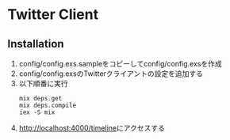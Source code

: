 # Twitter Client

## Installation

1. config/config.exs.sampleをコピーしてconfig/config.exsを作成
2. config/config.exsのTwitterクライアントの設定を追加する
3. 以下順番に実行
    ```
    mix deps.get
    mix deps.compile
    iex -S mix
    ```
4. [http://localhost:4000/timeline](http://localhost:4000/timeline)にアクセスする
